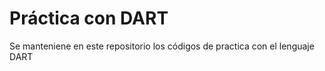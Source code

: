 # Práctica con DART

Se manteniene en este repositorio los códigos de practica con el lenguaje DART

